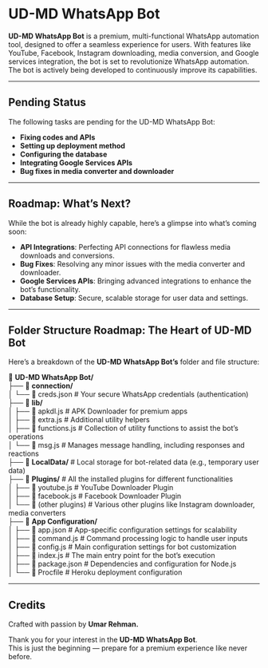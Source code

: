 # **UD-MD WhatsApp Bot**

**UD-MD WhatsApp Bot** is a premium, multi-functional WhatsApp automation tool, designed to offer a seamless experience for users. With features like YouTube, Facebook, Instagram downloading, media conversion, and Google services integration, the bot is set to revolutionize WhatsApp automation. The bot is actively being developed to continuously improve its capabilities.

---

## **Pending Status**
The following tasks are pending for the UD-MD WhatsApp Bot:
- **Fixing codes and APIs**
- **Setting up deployment method**
- **Configuring the database**
- **Integrating Google Services APIs**
- **Bug fixes in media converter and downloader**

---

## **Roadmap: What’s Next?**
While the bot is already highly capable, here’s a glimpse into what’s coming soon:
- **API Integrations**: Perfecting API connections for flawless media downloads and conversions.
- **Bug Fixes**: Resolving any minor issues with the media converter and downloader.
- **Google Services APIs**: Bringing advanced integrations to enhance the bot’s functionality.
- **Database Setup**: Secure, scalable storage for user data and settings.

---

## **Folder Structure Roadmap: The Heart of UD-MD Bot**

Here’s a breakdown of the **UD-MD WhatsApp Bot’s** folder and file structure:

📂 **UD-MD WhatsApp Bot/**  
├── 📂 **connection/**  
│   └── 📁 creds.json           # Your secure WhatsApp credentials (authentication)  
├── 📂 **lib/**  
│   ├── 📁 apkdl.js             # APK Downloader for premium apps  
│   ├── 📁 extra.js             # Additional utility helpers  
│   ├── 📁 functions.js         # Collection of utility functions to assist the bot’s operations  
│   └── 📁 msg.js               # Manages message handling, including responses and reactions  
├── 📂 **LocalData/**           # Local storage for bot-related data (e.g., temporary user data)  
├── 📂 **Plugins/**             # All the installed plugins for different functionalities  
│   ├── 📁 youtube.js           # YouTube Downloader Plugin  
│   ├── 📁 facebook.js          # Facebook Downloader Plugin  
│   └── 📁 (other plugins)      # Various other plugins like Instagram downloader, media converters  
├── 📂 **App Configuration/**  
│   ├── 📁 app.json             # App-specific configuration settings for scalability  
│   ├── 📁 command.js           # Command processing logic to handle user inputs  
│   ├── 📁 config.js            # Main configuration settings for bot customization  
│   ├── 📁 index.js             # The main entry point for the bot’s execution  
│   ├── 📁 package.json         # Dependencies and configuration for Node.js  
│   └── 📁 Procfile             # Heroku deployment configuration  

---

## **Credits**
Crafted with passion by **Umar Rehman.**

Thank you for your interest in the **UD-MD WhatsApp Bot**.  
This is just the beginning — prepare for a premium experience like never before.
